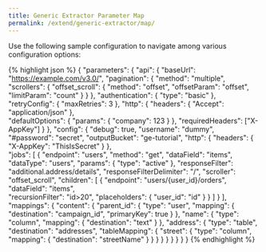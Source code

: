 ```yaml
---
title: Generic Extractor Parameter Map
permalink: /extend/generic-extractor/map/
---
```


Use the following sample configuration to navigate among various configuration options:

{% highlight json %}
{
    "parameters": {
        "api": {
            "baseUrl": "https://example.com/v3.0/",
            "pagination": {
                "method": "multiple",
                "scrollers": {
                    "offset_scroll": {
                        "method": "offset",
                        "offsetParam": "offset",
                        "limitParam": "count"
                    }
                }
            },
            "authentication": {
                "type": "basic"
            },
            "retryConfig": {
                "maxRetries": 3
            },
            "http": {
                "headers": {
                    "Accept": "application/json"
                },                
                "defaultOptions": {
                    "params": {
                        "company": 123
                    }
                },
                "requiredHeaders": ["X-AppKey"]
            }
        },
        "config": {
            "debug": true,
            "username": "dummy",
            "#password": "secret",
            "outputBucket": "ge-tutorial",
            "http": {
                "headers": {
                    "X-AppKey": "ThisIsSecret"
                }
            },            
            "jobs": [
                {
                    "endpoint": "users",
                    "method": "get",
                    "dataField": "items",
                    "dataType": "users",
                    "params": {
                        "type": "active"
                    },
                    "responseFilter": "additional.address/details",
                    "responseFilterDelimiter": "/",
                    "scroller": "offset_scroll",
                    "children": [
                        {
                            "endpoint": "users/{user_id}/orders",
                            "dataField": "items",                        
                            "recursionFilter": "id>20",
                            "placeholders": {
                                "user_id": "id"
                            }
                        }
                    ]
                }
            ],
            "mappings": {
                "content": {
                    "parent_id": {
                        "type": "user",
                        "mapping": {
                            "destination": "campaign_id",
                            "primaryKey": true
                        }
                    },
                    "name": {
                        "type": "column",
                        "mapping": {
                            "destination": "text"
                        }
                    },
                    "address": {
                        "type": "table",
                        "destination": "addresses",
                        "tableMapping": {
                            "street": {
                                "type": "column",
                                "mapping": {
                                    "destination": "streetName"
                                }
                            }
                        }
                    }
                }
            }
        }
    }
}
{% endhighlight %}

<script>
document.addEventListener('DOMContentLoaded', function() {
    // Api
    $("span.nt:contains('\"baseUrl\"')").wrap("<a href='/extend/generic-extractor/api/#base-url'></a>");
    $("span.nt:contains('\"retryConfig\"')").wrap("<a href='/extend/generic-extractor/api/#retry-configuration'></a>");
    $("span.nt:contains('\"http\"')").first().wrap("<a href='/extend/generic-extractor/api/#default-http-options'></a>");
    $("span.nt:contains('\"headers\"')").first().wrap("<a href='/extend/generic-extractor/api/#headers'></a>");
    $("span.nt:contains('\"params\"')").first().wrap("<a href='/extend/generic-extractor/api/#default-request-parameters'></a>");
    $("span.nt:contains('\"defaultOptions\"')").wrap("<a href='/extend/generic-extractor/api/#default-request-parameters'></a>");
    $("span.nt:contains('\"requiredHeaders\"')").wrap("<a href='/extend/generic-extractor/api/#required-headers'></a>");
    $("span.nt:contains('\"pagination\"')").wrap("<a href='/extend/generic-extractor/api/pagination/'></a>");
    $("span.nt:contains('\"scrollers\"')").wrap("<a href='/extend/generic-extractor/api/pagination/multiple/'></a>");
    $("span.nt:contains('\"method\"')").first().wrap("<a href='/extend/generic-extractor/api/pagination/#paging-strategy'></a>");

    // Jobs
    $("span.nt:contains('\"endpoint\"')").wrap("<a href='/extend/generic-extractor/config/jobs/#endpoint'></a>");
    $("span.nt:contains('\"params\"')").last().wrap("<a href='/extend/generic-extractor/config/jobs/#request-parameters'></a>");    
    $("span.nt:contains('\"method\"')").last().wrap("<a href='/extend/generic-extractor/config/jobs/#method'></a>");
    $("span.nt:contains('\"dataField\"')").wrap("<a href='/extend/generic-extractor/config/jobs/#data-field'></a>");
    $("span.nt:contains('\"dataType\"')").wrap("<a href='/extend/generic-extractor/config/jobs/#data-type'></a>");
    $("span.nt:contains('\"responseFilter\"')").wrap("<a href='/extend/generic-extractor/config/jobs/#response-filter'></a>");
    $("span.nt:contains('\"responseFilterDelimiter\"')").wrap("<a href='/extend/generic-extractor/config/jobs/#response-filter'></a>");
    $("span.nt:contains('\"scroller\"')").last().wrap("<a href='/extend/generic-extractor/config/jobs/#scroller'></a>");

    // Child jobs
    $("span.nt:contains('\"children\"')").wrap("<a href='/extend/generic-extractor/config/jobs/#children'></a>");
    $("span.nt:contains('\"recursionFilter\"')").wrap("<a href='/extend/generic-extractor/config/jobs/children/#filter'></a>");
    $("span.nt:contains('\"placeholders\"')").wrap("<a href='/extend/generic-extractor/config/jobs/children/#placeholders'></a>");

    // Config root
    $("span.nt:contains('\"debug\"')").wrap("<a href='/extend/generic-extractor/running/#debug-mode'></a>");
    $("span.nt:contains('\"jobs\"')").wrap("<a href='/extend/generic-extractor/config/jobs/'></a>");
    $("span.nt:contains('\"mappings\"')").wrap("<a href='/extend/generic-extractor/config/mappings/'></a>");
    $("span.nt:contains('\"api\"')").wrap("<a href='/extend/generic-extractor/api/'></a>");

    // Mappings
    $("span.nt:contains('\"type\"')").last().wrap("<a href='/extend/generic-extractor/config/mappings/#configuration'></a>");
    $("span.s2:contains('\"column\"')").wrap("<a href='/extend/generic-extractor/config/mappings/#column-mapping'></a>");
    $("span.s2:contains('\"user\"')").wrap("<a href='/extend/generic-extractor/config/mappings/#user-mapping'></a>");
    $("span.s2:contains('\"table\"')").wrap("<a href='/extend/generic-extractor/config/mappings/#table-mapping'></a>");
    $("span.nt:contains('\"mapping\"')").wrap("<a href='/extend/generic-extractor/config/mappings/#column-mapping'></a>");
    $("span.nt:contains('\"tableMapping\"')").wrap("<a href='/extend/generic-extractor/config/mappings/#table-mapping'></a>");
    
}, false);
</script>
<style>
pre a {
    border-bottom: 1px dashed navy;
}
</style>
